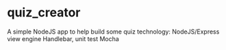 # quiz_creator
A simple NodeJS app to help build some quiz     technology: NodeJS/Express  view engine Handlebar,  unit test Mocha 
